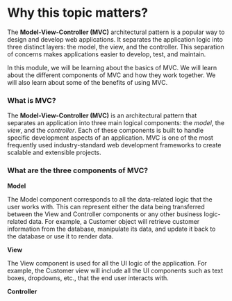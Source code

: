 # Why this topic matters?

The **Model-View-Controller (MVC)** architectural pattern is a popular way to design and develop web applications. It separates the application logic into three distinct layers: the model, the view, and the controller. This separation of concerns makes applications easier to develop, test, and maintain.

In this module, we will be learning about the basics of MVC. We will learn about the different components of MVC and how they work together. We will also learn about some of the benefits of using MVC.

### What is MVC?

The **Model-View-Controller (MVC)** is an architectural pattern that separates an application into three main logical components: the *model*, the *view*, and the *controller*. Each of these components is built to handle specific development aspects of an application. MVC is one of the most frequently used industry-standard web development frameworks to create scalable and extensible projects.

### What are the three components of MVC?

**Model**

The Model component corresponds to all the data-related logic that the user works with. This can represent either the data being transferred between the View and Controller components or any other business logic-related data. For example, a Customer object will retrieve customer information from the database, manipulate its data, and update it back to the database or use it to render data.

**View**

The View component is used for all the UI logic of the application. For example, the Customer view will include all the UI components such as text boxes, dropdowns, etc., that the end user interacts with.

**Controller**

Controllers act as an interface between Model and View components to process all the business logic and incoming requests. They manipulate data using the Model component and interact with the Views to render the final output. For example, the Customer controller will handle all interactions and inputs from the Customer View, update the database using the Customer Model, and also be used to view the Customer data.

### What are Tag Helpers?

**Tag Helpers** enable server-side code to participate in creating and rendering HTML elements in Razor files. For example, the built-in `ImageTagHelper` can append a version number to the image name. Whenever the image changes, the server generates a new unique version for the image, ensuring clients receive the current image rather than a cached one. Many built-in Tag Helpers exist for common tasks such as creating forms, links, loading assets, and more. Additional Tag Helpers are available in public GitHub repositories and as NuGet packages. Tag Helpers are authored in C# and target HTML elements based on element names, attribute names, or parent tags.

### Bootstrap:

**Bootstrap** is a free, open-source front-end development framework for creating websites and web apps. Designed for responsive development of mobile-first websites, Bootstrap provides a collection of syntax for template designs. As a framework, Bootstrap includes the basics for responsive web development, allowing developers to insert code into a pre-defined grid system. Bootstrap is built on Hypertext Markup Language (HTML), cascading style sheets (CSS), and JavaScript. Web developers using Bootstrap can build websites much faster without spending time worrying about basic commands and functions.
